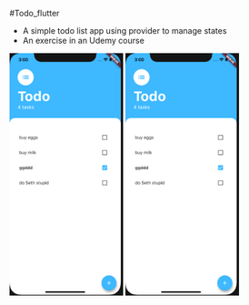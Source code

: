 #Todo_flutter
- A simple todo list app using provider to manage states 
- An exercise in an Udemy course

<div>
<img src="https://github.com/realshaka/todo_flutter/blob/master/main_screen.png" width="200"/>
<img src="https://github.com/realshaka/todo_flutter/blob/master/main_screen.png" width="200"/>
</div>
